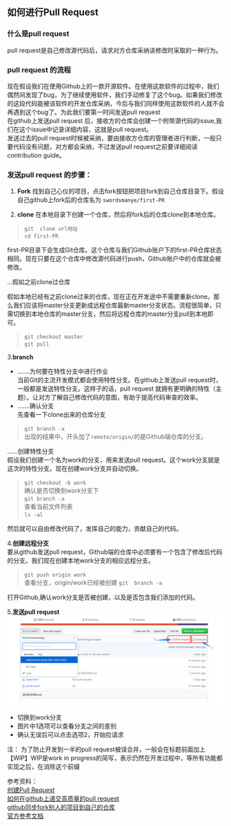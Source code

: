 ##  如何进行Pull Request  

###  什么是pull request 
pull request是自己修改源代码后，请求对方仓库采纳该修改时采取的一种行为。  
###  pull request 的流程  
现在假设我们在使用Github上的一款开源软件。在使用这款软件的过程中，我们偶然间发现了bug，为了继续使用软件，我们手动修复了这个bug。如果我们修改的这段代码能被该软件的开发仓库采纳，今后与我们同样使用这款软件的人就不会再遇到这个bug了。为此我们要第一时间发送pull request    
在github上发送pull request 后，接收方的仓库会创建一个附带源代码的issue,我们在这个issue中记录详细内容，这就是pull request。  
发送过去的pull request时候被采纳，要由接收方仓库的管理者进行判断，一般只要代码没有问题，对方都会采纳，不过发送pull request之前要详细阅读contribution guide。  
### 发送pull request 的步骤：  
1. **Fork**
找到自己心仪的项目，点击fork按钮把项目fork到自己仓库目录下。假设自己github上fork后的仓库名为	`swordsmanye/first-PR`

2. **clone**
在本地目录下创建一个仓库，然后将fork后的仓库clone到本地仓库。  
>  `git  clone url地址`   
>  `cd first-PR`  

first-PR目录下会生成Git仓库。这个仓库与我们Github账户下的first-PR仓库状态相同。现在只要在这个仓库中修改源代码进行push，Github账户中的仓库就会被修改。       



...假如之前clone过仓库    

假如本地已经有之前clone过来的仓库，现在正在开发途中不需要重新clone。那么我们应该将master分支更新成远程仓库最新master分支状态。流程很简单，只需切换到本地仓库的master分支，然后将远程仓库的master分支pull到本地即可。  
> `git checkout master`  
> `git pull`  


3.**branch**

-  .......为何要在特性分支中进行作业    
当前Git的主流开发模式都会使用特性分支。在github上发送pull request时，一般都是发送特性分支。这样子的话，pull request 就拥有更明确的特性（主题）。让对方了解自己修改代码的意图，有助于提高代码审查的效率。  
- .......确认分支   
先查看一下clone出来的仓库分支  

> `git branch -a`  
出现的结果中，开头加了`remote/origin/`的是Github端仓库的分支。  


......创建特性分支   
假设我们创建一个名为work的分支，用来发送pull request。这个work分支就是这次的特性分支。现在创建work分支并自动切换。  

> `git checkout -b work `  
> 确认是否切换到work分支下  
> `git branch -a `  
> 查看当前文件列表  
> `ls -al`  

然后就可以自由修改代码了，发挥自己的能力，贡献自己的代码。  

4.**创建远程分支**  
要从github发送pull request，Github端的仓库中必须要有一个包含了修改后代码的分支。我们现在创建本地work分支的相应远程分支。  

> `git push origin work`  
> 查看分支，origin/work已经被创建
> `git  branch -a `  

打开Github,确认work分支是否被创建，以及是否包含我们添加的代码。 

5.**发送pull request**  
![](images/3.png)

- 切换到work分支   
- 图片中1选项可以查看分支之间的差别  
-  确认无误后可以点击选项2，开始拉请求     


注： 为了防止开发到一半的pull request被误合并，一般会在标题前面加上【WIP】WIP是work in progress的简写，表示仍然在开发过程中，等所有功能都实现之后，在消除这个前缀  






参考资料：   
[创建Pull Request]()    
[如何在github上递交高质量的pull request](http://www.jianshu.com/p/47f8c85a0925)    
[github同步fork别人的项目到自己的仓库](https://segmentfault.com/a/1190000003703918)      
[官方参考文档](https://help.github.com/search/?utf8=%E2%9C%93&q=pull+request)   

